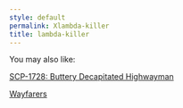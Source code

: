 ```yaml
---
style: default
permalink: Xlambda-killer
title: lambda-killer
---
```

You may also like:

[SCP-1728: Buttery Decapitated Highwayman](http://scp-wiki.net/scp-1728)

[Wayfarers](http://scp-wiki.net/wayfarers)
